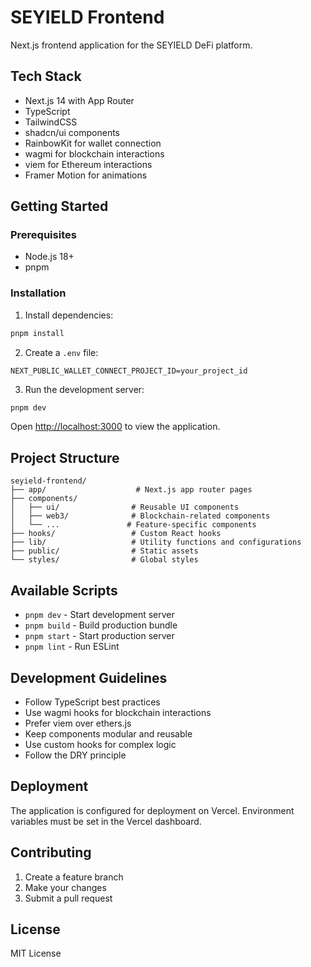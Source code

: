 # SEYIELD Frontend

Next.js frontend application for the SEYIELD DeFi platform.

## Tech Stack

- Next.js 14 with App Router
- TypeScript
- TailwindCSS
- shadcn/ui components
- RainbowKit for wallet connection
- wagmi for blockchain interactions
- viem for Ethereum interactions
- Framer Motion for animations

## Getting Started

### Prerequisites

- Node.js 18+
- pnpm

### Installation

1. Install dependencies:
```bash
pnpm install
```

2. Create a `.env` file:
```env
NEXT_PUBLIC_WALLET_CONNECT_PROJECT_ID=your_project_id
```

3. Run the development server:
```bash
pnpm dev
```

Open [http://localhost:3000](http://localhost:3000) to view the application.

## Project Structure

```
seyield-frontend/
├── app/                    # Next.js app router pages
├── components/            
│   ├── ui/                # Reusable UI components
│   ├── web3/              # Blockchain-related components
│   └── ...               # Feature-specific components
├── hooks/                 # Custom React hooks
├── lib/                   # Utility functions and configurations
├── public/                # Static assets
└── styles/                # Global styles
```

## Available Scripts

- `pnpm dev` - Start development server
- `pnpm build` - Build production bundle
- `pnpm start` - Start production server
- `pnpm lint` - Run ESLint

## Development Guidelines

- Follow TypeScript best practices
- Use wagmi hooks for blockchain interactions
- Prefer viem over ethers.js
- Keep components modular and reusable
- Use custom hooks for complex logic
- Follow the DRY principle

## Deployment

The application is configured for deployment on Vercel. Environment variables must be set in the Vercel dashboard.

## Contributing

1. Create a feature branch
2. Make your changes
3. Submit a pull request

## License

MIT License